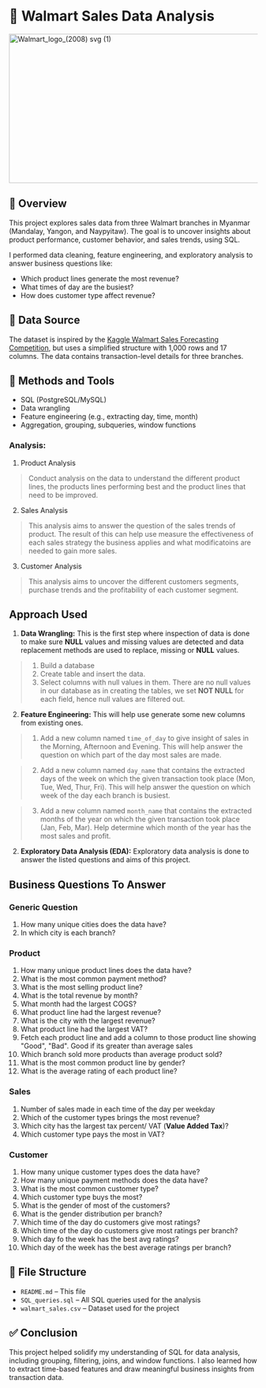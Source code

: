 # 🛒 Walmart Sales Data Analysis
<img width="1280" height="302" alt="Walmart_logo_(2008) svg (1)" src="https://github.com/user-attachments/assets/04995912-6732-46ab-88a4-00dda0d37b7c" />

## 📌 Overview

This project explores sales data from three Walmart branches in Myanmar (Mandalay, Yangon, and Naypyitaw). The goal is to uncover insights about product performance, customer behavior, and sales trends, using SQL.

I performed data cleaning, feature engineering, and exploratory analysis to answer business questions like:
- Which product lines generate the most revenue?
- What times of day are the busiest?
- How does customer type affect revenue?

## 📁 Data Source

The dataset is inspired by the [Kaggle Walmart Sales Forecasting Competition](https://www.kaggle.com/c/walmart-recruiting-store-sales-forecasting), but uses a simplified structure with 1,000 rows and 17 columns. The data contains transaction-level details for three branches.

## 🔧 Methods and Tools

- SQL (PostgreSQL/MySQL)
- Data wrangling
- Feature engineering (e.g., extracting day, time, month)
- Aggregation, grouping, subqueries, window functions

### Analysis:

1. Product Analysis

> Conduct analysis on the data to understand the different product lines, the products lines performing best and the product lines that need to be improved.

2. Sales Analysis

> This analysis aims to answer the question of the sales trends of product. The result of this can help use measure the effectiveness of each sales strategy the business applies and what modificatoins are needed to gain more sales.

3. Customer Analysis

> This analysis aims to uncover the different customers segments, purchase trends and the profitability of each customer segment.

## Approach Used

1. **Data Wrangling:** This is the first step where inspection of data is done to make sure **NULL** values and missing values are detected and data replacement methods are used to replace, missing or **NULL** values.

> 1. Build a database
> 2. Create table and insert the data.
> 3. Select columns with null values in them. There are no null values in our database as in creating the tables, we set **NOT NULL** for each field, hence null values are filtered out.

2. **Feature Engineering:** This will help use generate some new columns from existing ones.

> 1. Add a new column named `time_of_day` to give insight of sales in the Morning, Afternoon and Evening. This will help answer the question on which part of the day most sales are made.

> 2. Add a new column named `day_name` that contains the extracted days of the week on which the given transaction took place (Mon, Tue, Wed, Thur, Fri). This will help answer the question on which week of the day each branch is busiest.

> 3. Add a new column named `month_name` that contains the extracted months of the year on which the given transaction took place (Jan, Feb, Mar). Help determine which month of the year has the most sales and profit.

2. **Exploratory Data Analysis (EDA):** Exploratory data analysis is done to answer the listed questions and aims of this project.


## Business Questions To Answer

### Generic Question

1. How many unique cities does the data have?
2. In which city is each branch?

### Product

1. How many unique product lines does the data have?
2. What is the most common payment method?
3. What is the most selling product line?
4. What is the total revenue by month?
5. What month had the largest COGS?
6. What product line had the largest revenue?
5. What is the city with the largest revenue?
6. What product line had the largest VAT?
7. Fetch each product line and add a column to those product line showing "Good", "Bad". Good if its greater than average sales
8. Which branch sold more products than average product sold?
9. What is the most common product line by gender?
12. What is the average rating of each product line?

### Sales

1. Number of sales made in each time of the day per weekday
2. Which of the customer types brings the most revenue?
3. Which city has the largest tax percent/ VAT (**Value Added Tax**)?
4. Which customer type pays the most in VAT?

### Customer

1. How many unique customer types does the data have?
2. How many unique payment methods does the data have?
3. What is the most common customer type?
4. Which customer type buys the most?
5. What is the gender of most of the customers?
6. What is the gender distribution per branch?
7. Which time of the day do customers give most ratings?
8. Which time of the day do customers give most ratings per branch?
9. Which day fo the week has the best avg ratings?
10. Which day of the week has the best average ratings per branch?
## 📁 File Structure

- `README.md` – This file
- `SQL_queries.sql` – All SQL queries used for the analysis
- `walmart_sales.csv` – Dataset used for the project

## ✅ Conclusion

This project helped solidify my understanding of SQL for data analysis, including grouping, filtering, joins, and window functions. I also learned how to extract time-based features and draw meaningful business insights from transaction data.

